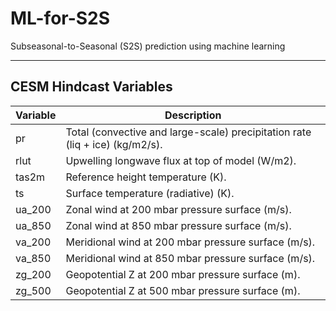 # ML-for-S2S
Subseasonal-to-Seasonal (S2S) prediction using machine learning

------------

## CESM Hindcast Variables
| Variable | Description |
| ----------- | ----------- |
| pr | Total (convective and large-scale) precipitation rate (liq + ice) (kg/m2/s). |
| rlut | Upwelling longwave flux at top of model (W/m2). |
| tas2m | Reference height temperature (K). |
| ts | Surface temperature (radiative) (K). |
| ua_200 | Zonal wind at 200 mbar pressure surface (m/s). |
| ua_850 | Zonal wind at 850 mbar pressure surface (m/s). |
| va_200 | Meridional wind at 200 mbar pressure surface (m/s). |
| va_850 | Meridional wind at 850 mbar pressure surface (m/s). |
| zg_200 | Geopotential Z at 200 mbar pressure surface (m). |
| zg_500 | Geopotential Z at 500 mbar pressure surface (m). |
